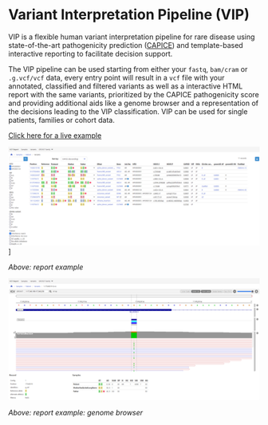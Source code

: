 # Variant Interpretation Pipeline (VIP)
VIP is a flexible human variant interpretation pipeline for rare disease using state-of-the-art pathogenicity prediction ([CAPICE](https://github.com/molgenis/capice)) and template-based interactive reporting to facilitate decision support.

The VIP pipeline can be used starting from either your `fastq`, `bam/cram` or `.g.vcf/vcf` data,
every entry point will result in a `vcf` file with your annotated, classified and filtered variants 
as well as a interactive HTML report with the same variants, prioritized by the CAPICE pathogenicity score 
and providing additional aids like a genome browser and a representation of the decisions leading to the VIP classification.
VIP can be used for single patients, families or cohort data.

[Click here for a live example](vip_giab_hg001.html)

![Example report](img/report_example.png)]

*Above: report example*

![Example report](img/report_example_variant.png)

*Above: report example: genome browser*